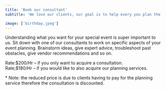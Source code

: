```yaml
---
title: 'Book our consultant'
subtitle: 'We love our clients, our goal is to help every you plan the perfect event! Our consultations helps you get every little detail right.'

image: ['birthday.jpeg']
---
```


<article>
    <p> Understanding what you want for your special event is super important to us. Sit down with one of our consultants to work on specific aspects of your event planning. Brainstorm ideas, give expert advice, troubleshoot past obstacles, give vendor recommendations and so on.</p>
    <p>
    Rate:$200/Hr – if you only want to acquire a consultation. <br>
    Rate;$180/Hr – if you would like to also acquire our planning services.
    </p>
    <p>
    * Note: the reduced price is due to clients having to pay for the planning service therefore the consultation is discounted.
    </p>
 </article>
